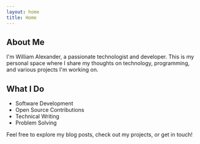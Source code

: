 ```yaml
---
layout: home
title: Home
---
```


## About Me

I'm William Alexander, a passionate technologist and developer. This is my personal space where I share my thoughts on technology, programming, and various projects I'm working on.

## What I Do

- Software Development
- Open Source Contributions
- Technical Writing
- Problem Solving

Feel free to explore my blog posts, check out my projects, or get in touch!
